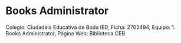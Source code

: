 # Books Administrator
Colegio: Ciudadela Educativa de Boda IED, Ficha: 2705494, Equipo: 1. Books Administrator, Página Web: Biblioteca CEB

